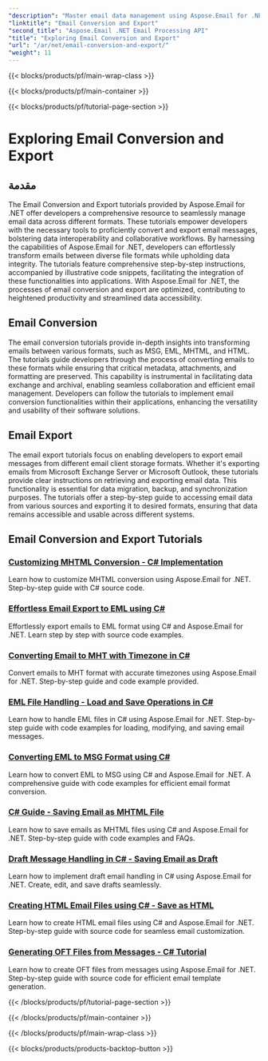 ```yaml
---
"description": "Master email data management using Aspose.Email for .NET's tutorials. Convert, export emails, maintain integrity, handle attachments. Elevate with examples."
"linktitle": "Email Conversion and Export"
"second_title": "Aspose.Email .NET Email Processing API"
"title": "Exploring Email Conversion and Export"
"url": "/ar/net/email-conversion-and-export/"
"weight": 11
---
```


{{< blocks/products/pf/main-wrap-class >}}

{{< blocks/products/pf/main-container >}}

{{< blocks/products/pf/tutorial-page-section >}}

# Exploring Email Conversion and Export


## مقدمة

The Email Conversion and Export tutorials provided by Aspose.Email for .NET offer developers a comprehensive resource to seamlessly manage email data across different formats. These tutorials empower developers with the necessary tools to proficiently convert and export email messages, bolstering data interoperability and collaborative workflows. By harnessing the capabilities of Aspose.Email for .NET, developers can effortlessly transform emails between diverse file formats while upholding data integrity. The tutorials feature comprehensive step-by-step instructions, accompanied by illustrative code snippets, facilitating the integration of these functionalities into applications. With Aspose.Email for .NET, the processes of email conversion and export are optimized, contributing to heightened productivity and streamlined data accessibility.

## Email Conversion

The email conversion tutorials provide in-depth insights into transforming emails between various formats, such as MSG, EML, MHTML, and HTML. The tutorials guide developers through the process of converting emails to these formats while ensuring that critical metadata, attachments, and formatting are preserved. This capability is instrumental in facilitating data exchange and archival, enabling seamless collaboration and efficient email management. Developers can follow the tutorials to implement email conversion functionalities within their applications, enhancing the versatility and usability of their software solutions.

## Email Export

The email export tutorials focus on enabling developers to export email messages from different email client storage formats. Whether it's exporting emails from Microsoft Exchange Server or Microsoft Outlook, these tutorials provide clear instructions on retrieving and exporting email data. This functionality is essential for data migration, backup, and synchronization purposes. The tutorials offer a step-by-step guide to accessing email data from various sources and exporting it to desired formats, ensuring that data remains accessible and usable across different systems.

## Email Conversion and Export Tutorials
### [Customizing MHTML Conversion - C# Implementation](./customizing-mhtml-conversion-csharp-implementation/)
Learn how to customize MHTML conversion using Aspose.Email for .NET. Step-by-step guide with C# source code.
### [Effortless Email Export to EML using C#](./effortless-email-export-to-eml-using-csharp/)
Effortlessly export emails to EML format using C# and Aspose.Email for .NET. Learn step by step with source code examples.
### [Converting Email to MHT with Timezone in C#](./converting-email-to-mht-with-timezone-in-csharp/)
Convert emails to MHT format with accurate timezones using Aspose.Email for .NET. Step-by-step guide and code example provided.
### [EML File Handling - Load and Save Operations in C#](./eml-file-handling-load-and-save-operations-in-csharp/)
Learn how to handle EML files in C# using Aspose.Email for .NET. Step-by-step guide with code examples for loading, modifying, and saving email messages.
### [Converting EML to MSG Format using C#](./converting-eml-to-msg-format-using-csharp/)
Learn how to convert EML to MSG using C# and Aspose.Email for .NET. A comprehensive guide with code examples for efficient email format conversion.
### [C# Guide - Saving Email as MHTML File](./csharp-guide-saving-email-as-mhtml-file/)
Learn how to save emails as MHTML files using C# and Aspose.Email for .NET. Step-by-step guide with code examples and FAQs.
### [Draft Message Handling in C# - Saving Email as Draft](./draft-message-handling-in-csharp-saving-email-as-draft/)
Learn how to implement draft email handling in C# using Aspose.Email for .NET. Create, edit, and save drafts seamlessly.
### [Creating HTML Email Files using C# - Save as HTML](./creating-html-email-files-using-csharp-save-as-html/)
Learn how to create HTML email files using C# and Aspose.Email for .NET. Step-by-step guide with source code for seamless email customization.
### [Generating OFT Files from Messages - C# Tutorial](./generating-oft-files-from-messages-csharp-tutorial/)
Learn how to create OFT files from messages using Aspose.Email for .NET. Step-by-step guide with source code for efficient email template generation.

{{< /blocks/products/pf/tutorial-page-section >}}

{{< /blocks/products/pf/main-container >}}

{{< /blocks/products/pf/main-wrap-class >}}

{{< blocks/products/products-backtop-button >}}